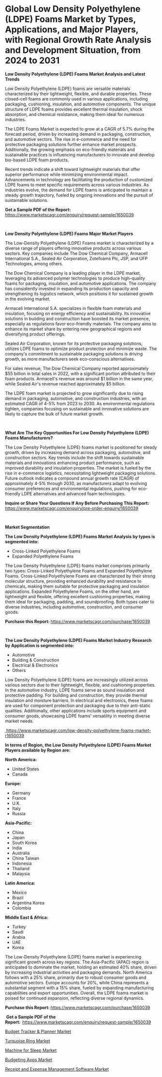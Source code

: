 <p><h1>Global Low Density Polyethylene (LDPE) Foams Market by Types, Applications, and Major Players, with Regional Growth Rate Analysis and Development Situation, from 2024 to 2031</h1></p><p><strong>Low Density Polyethylene (LDPE) Foams Market Analysis and Latest Trends</strong></p>
<p><p>Low Density Polyethylene (LDPE) foams are versatile materials characterized by their lightweight, flexible, and durable properties. These closed-cell foams are commonly used in various applications, including packaging, cushioning, insulation, and automotive components. The unique structure of LDPE foams provides excellent thermal insulation, shock absorption, and chemical resistance, making them ideal for numerous industries.</p><p>The LDPE Foams Market is expected to grow at a CAGR of 5.7% during the forecast period, driven by increasing demand in packaging, construction, and automotive sectors. The rise in e-commerce and the need for protective packaging solutions further enhance market prospects. Additionally, the growing emphasis on eco-friendly materials and sustainable practices is influencing manufacturers to innovate and develop bio-based LDPE foam products.</p><p>Recent trends indicate a shift toward lightweight materials that offer superior performance while minimizing environmental impact. Advancements in technology are facilitating the production of customized LDPE foams to meet specific requirements across various industries. As industries evolve, the demand for LDPE foams is anticipated to maintain a steady growth trajectory, fueled by ongoing innovations and the pursuit of sustainable solutions.</p></p>
<p><strong>Get a Sample PDF of the Report:&nbsp;</strong> <a href="https://www.marketscagr.com/enquiry/request-sample/1650039?utm_campaign=1126&utm_medium=2&utm_source=Github&utm_content=ia&utm_term=26092024&utm_id=low-density-polyethylene-ldpe-foams">https://www.marketscagr.com/enquiry/request-sample/1650039</a></p>
<p>&nbsp;</p>
<p><strong>Low Density Polyethylene (LDPE) Foams Major Market Players</strong></p>
<p><p>The Low-Density Polyethylene (LDPE) Foams market is characterized by a diverse range of players offering innovative products across various sectors. Key companies include The Dow Chemical Company, Armacell International S.A., Sealed Air Corporation, Zotefoams Plc, JSP, and UFP Technologies, among others.</p><p>The Dow Chemical Company is a leading player in the LDPE market, leveraging its advanced polymer technologies to produce high-quality foams for packaging, insulation, and automotive applications. The company has consistently invested in expanding its production capacity and strengthening its logistics network, which positions it for sustained growth in the evolving market.</p><p>Armacell International S.A. specializes in flexible foam materials and insulation, focusing on energy efficiency and sustainability. Its innovative solutions in building and construction have boosted its market presence, especially as regulations favor eco-friendly materials. The company aims to enhance its market share by entering new geographical regions and diversifying product offerings.</p><p>Sealed Air Corporation, known for its protective packaging solutions, utilizes LDPE foams to optimize product protection and minimize waste. The company's commitment to sustainable packaging solutions is driving growth, as more manufacturers seek eco-conscious alternatives.</p><p>For sales revenue, The Dow Chemical Company reported approximately $55 billion in total sales in 2022, with a significant portion attributed to their foam products. Armacell's revenue was around $1 billion in the same year, while Sealed Air's revenue reached approximately $5 billion.</p><p>The LDPE foam market is projected to grow significantly due to rising demand in packaging, automotive, and construction industries, with an estimated CAGR of 4-5% from 2023 to 2030. As environmental regulations tighten, companies focusing on sustainable and innovative solutions are likely to capture the bulk of future market growth.</p></p>
<p>&nbsp;</p>
<p><strong>What Are The Key Opportunities For Low Density Polyethylene (LDPE) Foams Manufacturers?</strong></p>
<p><p>The Low Density Polyethylene (LDPE) foams market is positioned for steady growth, driven by increasing demand across packaging, automotive, and construction sectors. Key trends include the shift towards sustainable materials and innovations enhancing product performance, such as improved durability and insulation properties. The market is fueled by the rise in e-commerce logistics, necessitating lightweight packaging solutions. Future outlook indicates a compound annual growth rate (CAGR) of approximately 4-5% through 2030, as manufacturers adapt to evolving consumer preferences and environmental regulations, pushing for eco-friendly LDPE alternatives and advanced foam technologies.</p></p>
<p><strong>Inquire or Share Your Questions If Any Before Purchasing This Report:</strong> <a href="https://www.marketscagr.com/enquiry/pre-order-enquiry/1650039?utm_campaign=1126&utm_medium=2&utm_source=Github&utm_content=ia&utm_term=26092024&utm_id=low-density-polyethylene-ldpe-foams">https://www.marketscagr.com/enquiry/pre-order-enquiry/1650039</a></p>
<p>&nbsp;</p>
<p><strong>Market Segmentation</strong></p>
<p><strong>The Low Density Polyethylene (LDPE) Foams Market Analysis by types is segmented into:</strong></p>
<p><ul><li>Cross-Linked Polyethylene Foams</li><li>Expanded Polyethylene Foams</li></ul></p>
<p><p>The Low Density Polyethylene (LDPE) foams market comprises primarily two types: Cross-Linked Polyethylene Foams and Expanded Polyethylene Foams. Cross-Linked Polyethylene Foams are characterized by their strong molecular structure, providing enhanced durability and resistance to chemicals, making them suitable for protective packaging and insulation applications. Expanded Polyethylene Foams, on the other hand, are lightweight and flexible, offering excellent cushioning properties, making them ideal for packaging, padding, and soundproofing. Both types cater to diverse industries, including automotive, construction, and consumer goods.</p></p>
<p><strong>Purchase this Report:&nbsp;</strong><a href="https://www.marketscagr.com/purchase/1650039?utm_campaign=1126&utm_medium=2&utm_source=Github&utm_content=ia&utm_term=26092024&utm_id=low-density-polyethylene-ldpe-foams">https://www.marketscagr.com/purchase/1650039</a></p>
<p>&nbsp;</p>
<p><strong>The Low Density Polyethylene (LDPE) Foams Market Industry Research by Application is segmented into:</strong></p>
<p><ul><li>Automotive</li><li>Building & Construction</li><li>Electrical & Electronics</li><li>Others</li></ul></p>
<p><p>Low Density Polyethylene (LDPE) foams are increasingly utilized across various sectors due to their lightweight, flexible, and cushioning properties. In the automotive industry, LDPE foams serve as sound insulation and protective padding. For building and construction, they provide thermal insulation and moisture barriers. In electrical and electronics, these foams are used for component protection and packaging due to their anti-static qualities. Additionally, other applications include sports equipment and consumer goods, showcasing LDPE foams' versatility in meeting diverse market needs.</p></p>
<p><a href="https://www.marketscagr.com/low-density-polyethylene-foams-market-r1650039?utm_campaign=1126&utm_medium=2&utm_source=Github&utm_content=ia&utm_term=26092024&utm_id=low-density-polyethylene-ldpe-foams">&nbsp;https://www.marketscagr.com/low-density-polyethylene-foams-market-r1650039</a></p>
<p><strong>In terms of Region, the Low Density Polyethylene (LDPE) Foams Market Players available by Region are:</strong></p>
<p>
    <p> <strong> North America: </strong>
        <ul>
            <li>United States</li>
            <li>Canada</li>
        </ul>
        </p> 
    <p> <strong> Europe: </strong>
        <ul>
            <li>Germany</li>
            <li>France</li>
            <li>U.K.</li>
            <li>Italy</li>
            <li>Russia</li>
        </ul>
        </p> 
    <p> <strong> Asia-Pacific: </strong>
        <ul>
            <li>China</li>
            <li>Japan</li>
            <li>South Korea</li>
            <li>India</li>
            <li>Australia</li>
            <li>China Taiwan</li>
            <li>Indonesia</li>
            <li>Thailand</li>
            <li>Malaysia</li>
        </ul>
        </p> 
    <p> <strong> Latin America: </strong>
        <ul>
            <li>Mexico</li>
            <li>Brazil</li>
            <li>Argentina Korea</li>
            <li>Colombia</li>
        </ul>
        </p> 
    <p> <strong> Middle East & Africa: </strong>
        <ul>
            <li>Turkey</li>
            <li>Saudi</li>
            <li>Arabia</li>
            <li>UAE</li>
            <li>Korea</li>
        </ul>
    </p>
    </p>
<p><p>The Low-Density Polyethylene (LDPE) foams market is experiencing significant growth across key regions. The Asia-Pacific (APAC) region is anticipated to dominate the market, holding an estimated 40% share, driven by increasing industrial activities and packaging demands. North America follows with a 25% share, primarily due to robust consumer goods and automotive sectors. Europe accounts for 20%, while China represents a substantial segment with a 15% share, fueled by expanding manufacturing capabilities and export opportunities. Overall, the LDPE foams market is poised for continued expansion, reflecting diverse regional dynamics.</p></p>
<p><strong>Purchase this Report: </strong><a href="https://www.marketscagr.com/purchase/1650039?utm_campaign=1126&utm_medium=2&utm_source=Github&utm_content=ia&utm_term=26092024&utm_id=low-density-polyethylene-ldpe-foams">https://www.marketscagr.com/purchase/1650039</a></p>
<p>&nbsp;<strong>Get a Sample PDF of the Report:&nbsp;&nbsp;</strong><a href="https://www.marketscagr.com/enquiry/request-sample/1650039?utm_campaign=1126&utm_medium=2&utm_source=Github&utm_content=ia&utm_term=26092024&utm_id=low-density-polyethylene-ldpe-foams">https://www.marketscagr.com/enquiry/request-sample/1650039</a></p>
<p><strong></strong></p>
<p><p><a href="https://www.linkedin.com/pulse/global-budget-tracker-planner-market-trends-insights-growth-oawqf?trackingId=Wh3pzdr9TEegKNoGa1i4hw%3D%3D&utm_campaign=1126&utm_medium=2&utm_source=Github&utm_content=ia&utm_term=26092024&utm_id=low-density-polyethylene-ldpe-foams">Budget Tracker & Planner Market</a></p><p><a href="https://issuu.com/reportprime-2/docs/turquoise-ring-market-size-2030.ppt_759fd4361f1bdf?utm_campaign=1126&utm_medium=2&utm_source=Github&utm_content=ia&utm_term=26092024&utm_id=low-density-polyethylene-ldpe-foams">Turquoise Ring Market</a></p><p><a href="https://issuu.com/reportprime-2/docs/machine-for-sleep-market-size-2030._20b3387500e6a5?utm_campaign=1126&utm_medium=2&utm_source=Github&utm_content=ia&utm_term=26092024&utm_id=low-density-polyethylene-ldpe-foams">Machine for Sleep Market</a></p><p><a href="https://www.linkedin.com/pulse/budgeting-apps-market-size-growth-industry-analysis-segmentation-p0n0f?trackingId=ahGeP4IsTOeejyYogH07Bg%3D%3D&utm_campaign=1126&utm_medium=2&utm_source=Github&utm_content=ia&utm_term=26092024&utm_id=low-density-polyethylene-ldpe-foams">Budgeting Apps Market</a></p><p><a href="https://www.linkedin.com/pulse/evaluating-global-receipt-expense-management-software-market-xrqsf?trackingId=wlQ2h8jhRoqUcEvsCBSBvg%3D%3D&utm_campaign=1126&utm_medium=2&utm_source=Github&utm_content=ia&utm_term=26092024&utm_id=low-density-polyethylene-ldpe-foams">Receipt and Expense Management Software Market</a></p></p>